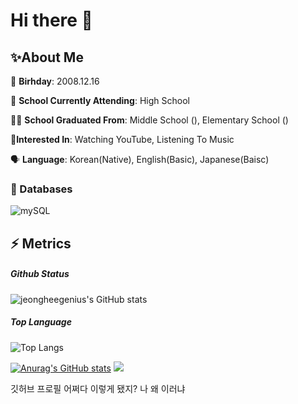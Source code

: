 # Hi there 👋

## ✨About Me
🎂 **Birhday**: 2008.12.16

🤵 **School Currently Attending**: High School

👨‍🎓 **School Graduated From**:  Middle School (), Elementary School ()

💙**Interested In**: Watching YouTube, Listening To Music

:speaking_head: **Language**: Korean(Native), English(Basic), Japanese(Baisc)


### 💾 Databases
![mySQL](https://img.shields.io/badge/MySQL-00f?style=for-the-badge&logo=mysql&logoColor=FFFFFF)

## ⚡ Metrics
##### Github Status
![jeongheegenius's GitHub stats](https://github-readme-stats.vercel.app/api?username=jeongheegenius&show_icons=true&theme=tokyonight)

##### Top Language
![Top Langs](https://github-readme-stats.vercel.app/api/top-langs/?username=jeongheegenius&layout=compact&theme=tokyonight)

<!--
나중에 스네이크 넣든지 말든지 이거 쓴 나는 귀찮다
-->
<!--
**subak7676/subak7676** is a ✨ _special_ ✨ repository because its `README.md` (this file) appears on your GitHub profile.

Here are some ideas to get you started:

- 🔭 I’m currently working on ...
- 🌱 I’m currently learning ...
- 👯 I’m looking to collaborate on ...
- 🤔 I’m looking for help with ...
- 💬 Ask me about ...
- 📫 How to reach me: ...
- 😄 Pronouns: ...
- ⚡ Fun fact: ...
-->
[![Anurag's GitHub stats](https://github-readme-stats.vercel.app/api?username=subak7676)](https://github.com/anuraghazra/github-readme-stats)
<a href="https://discord.gg/XaCFHQGsnp" target="_blank"><img src="https://img.utdstc.com/icon/a4a/8a6/a4a8a6b50439dd0a020cc3b1b971df3af09ae118578014799abd16ac23be6649:200"/></a>



깃허브 프로필 어쩌다 이렇게 됐지?
나 왜 이러냐
